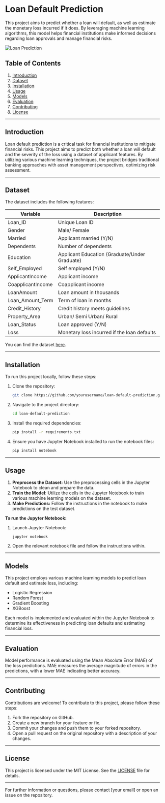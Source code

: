 # Loan Default Prediction

This project aims to predict whether a loan will default, as well as estimate the monetary loss incurred if it does. By leveraging machine learning algorithms, this model helps financial institutions make informed decisions regarding loan approvals and manage financial risks.

![Loan Prediction](path_to_image/loan_prediction_image.png)

## Table of Contents

1. [Introduction](#introduction)
2. [Dataset](#dataset)
3. [Installation](#installation)
4. [Usage](#usage)
5. [Models](#models)
6. [Evaluation](#evaluation)
7. [Contributing](#contributing)
8. [License](#license)

---

## Introduction

Loan default prediction is a critical task for financial institutions to mitigate financial risks. This project aims to predict both whether a loan will default and the severity of the loss using a dataset of applicant features. By utilizing various machine learning techniques, the project bridges traditional banking approaches with asset management perspectives, optimizing risk assessment.

---

## Dataset

The dataset includes the following features:

| **Variable**         | **Description**                                   |
|----------------------|---------------------------------------------------|
| Loan_ID              | Unique Loan ID                                    |
| Gender               | Male/ Female                                      |
| Married              | Applicant married (Y/N)                           |
| Dependents           | Number of dependents                              |
| Education            | Applicant Education (Graduate/Under Graduate)     |
| Self_Employed        | Self employed (Y/N)                               |
| ApplicantIncome      | Applicant income                                  |
| CoapplicantIncome    | Coapplicant income                                |
| LoanAmount           | Loan amount in thousands                          |
| Loan_Amount_Term     | Term of loan in months                            |
| Credit_History       | Credit history meets guidelines                   |
| Property_Area        | Urban/ Semi Urban/ Rural                          |
| Loan_Status          | Loan approved (Y/N)                               |
| Loss                 | Monetary loss incurred if the loan defaults       |

You can find the dataset [here](path_to_dataset).

---

## Installation

To run this project locally, follow these steps:

1. Clone the repository:
    ```bash
    git clone https://github.com/yourusername/loan-default-prediction.git
    ```

2. Navigate to the project directory:
    ```bash
    cd loan-default-prediction
    ```

3. Install the required dependencies:
    ```bash
    pip install -r requirements.txt
    ```

4. Ensure you have Jupyter Notebook installed to run the notebook files:
    ```bash
    pip install notebook
    ```

---

## Usage

1. **Preprocess the Dataset:** Use the preprocessing cells in the Jupyter Notebook to clean and prepare the data.
2. **Train the Model:** Utilize the cells in the Jupyter Notebook to train various machine learning models on the dataset.
3. **Make Predictions:** Follow the instructions in the notebook to make predictions on the test dataset.

**To run the Jupyter Notebook:**
1. Launch Jupyter Notebook:
    ```bash
    jupyter notebook
    ```
2. Open the relevant notebook file and follow the instructions within.

---

## Models

This project employs various machine learning models to predict loan default and estimate loss, including:
- Logistic Regression
- Random Forest
- Gradient Boosting
- XGBoost

Each model is implemented and evaluated within the Jupyter Notebook to determine its effectiveness in predicting loan defaults and estimating financial loss.

---

## Evaluation

Model performance is evaluated using the Mean Absolute Error (MAE) of the loss predictions. MAE measures the average magnitude of errors in the predictions, with a lower MAE indicating better accuracy.

---

## Contributing

Contributions are welcome! To contribute to this project, please follow these steps:
1. Fork the repository on GitHub.
2. Create a new branch for your feature or fix.
3. Commit your changes and push them to your forked repository.
4. Open a pull request on the original repository with a description of your changes.

---

## License

This project is licensed under the MIT License. See the [LICENSE](LICENSE) file for details.

---

For further information or questions, please contact [your email] or open an issue on the repository.
